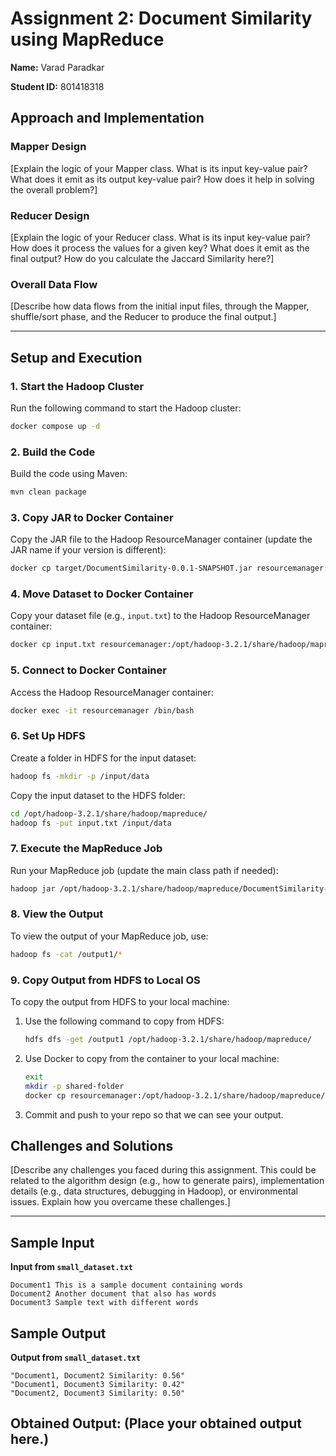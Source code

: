 # Assignment 2: Document Similarity using MapReduce

**Name:** Varad Paradkar

**Student ID:** 801418318

## Approach and Implementation

### Mapper Design
[Explain the logic of your Mapper class. What is its input key-value pair? What does it emit as its output key-value pair? How does it help in solving the overall problem?]

### Reducer Design
[Explain the logic of your Reducer class. What is its input key-value pair? How does it process the values for a given key? What does it emit as the final output? How do you calculate the Jaccard Similarity here?]

### Overall Data Flow
[Describe how data flows from the initial input files, through the Mapper, shuffle/sort phase, and the Reducer to produce the final output.]

---

## Setup and Execution

### 1. **Start the Hadoop Cluster**

Run the following command to start the Hadoop cluster:

```bash
docker compose up -d
```

### 2. **Build the Code**

Build the code using Maven:

```bash
mvn clean package
```

### 3. **Copy JAR to Docker Container**

Copy the JAR file to the Hadoop ResourceManager container (update the JAR name if your version is different):

```bash
docker cp target/DocumentSimilarity-0.0.1-SNAPSHOT.jar resourcemanager:/opt/hadoop-3.2.1/share/hadoop/mapreduce/
```

### 4. **Move Dataset to Docker Container**

Copy your dataset file (e.g., `input.txt`) to the Hadoop ResourceManager container:

```bash
docker cp input.txt resourcemanager:/opt/hadoop-3.2.1/share/hadoop/mapreduce/
```

### 5. **Connect to Docker Container**

Access the Hadoop ResourceManager container:

```bash
docker exec -it resourcemanager /bin/bash
```

### 6. **Set Up HDFS**

Create a folder in HDFS for the input dataset:

```bash
hadoop fs -mkdir -p /input/data
```

Copy the input dataset to the HDFS folder:

```bash
cd /opt/hadoop-3.2.1/share/hadoop/mapreduce/
hadoop fs -put input.txt /input/data
```

### 7. **Execute the MapReduce Job**

Run your MapReduce job (update the main class path if needed):

```bash
hadoop jar /opt/hadoop-3.2.1/share/hadoop/mapreduce/DocumentSimilarity-0.0.1-SNAPSHOT.jar controller.DocumentSimilarityDriver /input/data/input.txt /output1
```

### 8. **View the Output**

To view the output of your MapReduce job, use:

```bash
hadoop fs -cat /output1/*
```

### 9. **Copy Output from HDFS to Local OS**

To copy the output from HDFS to your local machine:

1. Use the following command to copy from HDFS:
    ```bash
    hdfs dfs -get /output1 /opt/hadoop-3.2.1/share/hadoop/mapreduce/
    ```

2. Use Docker to copy from the container to your local machine:
    ```bash
    exit
    mkdir -p shared-folder
    docker cp resourcemanager:/opt/hadoop-3.2.1/share/hadoop/mapreduce/output1/ shared-folder/output/
    ```

3. Commit and push to your repo so that we can see your output.


## Challenges and Solutions

[Describe any challenges you faced during this assignment. This could be related to the algorithm design (e.g., how to generate pairs), implementation details (e.g., data structures, debugging in Hadoop), or environmental issues. Explain how you overcame these challenges.]

---
## Sample Input

**Input from `small_dataset.txt`**
```
Document1 This is a sample document containing words
Document2 Another document that also has words
Document3 Sample text with different words
```
## Sample Output

**Output from `small_dataset.txt`**
```
"Document1, Document2 Similarity: 0.56"
"Document1, Document3 Similarity: 0.42"
"Document2, Document3 Similarity: 0.50"
```
## Obtained Output: (Place your obtained output here.)
